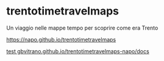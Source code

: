 # trentotimetravelmaps
Un viaggio nelle mappe tempo per scoprire come era Trento

https://napo.github.io/trentotimetravelmaps

[test gbvitrano.github.io/trentotimetravelmaps-napo/docs](https://gbvitrano.github.io/trentotimetravelmaps-napo/docs)
